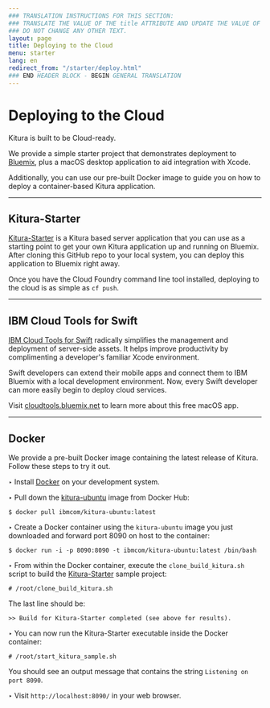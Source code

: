 ```yaml
---
### TRANSLATION INSTRUCTIONS FOR THIS SECTION:
### TRANSLATE THE VALUE OF THE title ATTRIBUTE AND UPDATE THE VALUE OF THE lang ATTRIBUTE.
### DO NOT CHANGE ANY OTHER TEXT.
layout: page
title: Deploying to the Cloud
menu: starter
lang: en
redirect_from: "/starter/deploy.html"
### END HEADER BLOCK - BEGIN GENERAL TRANSLATION
---
```


<div class="titleBlock">
	<h1>Deploying to the Cloud</h1>
	<p>Kitura is built to be Cloud-ready.</p>
</div>

We provide a simple starter project that demonstrates deployment to [Bluemix](https://www.bluemix.net), plus a macOS desktop application to aid integration with Xcode.

Additionally, you can use our pre-built Docker image to guide you on how to deploy a container-based Kitura application.

---

## Kitura-Starter

[Kitura-Starter](https://github.com/IBM-Bluemix/Kitura-Starter) is a Kitura based server application that you can use as a starting point to get your own Kitura application up and running on Bluemix. After cloning this GitHub repo to your local system, you can deploy this application to Bluemix right away.

Once you have the Cloud Foundry command line tool installed, deploying to the cloud is as simple as `cf push`.

---

## IBM Cloud Tools for Swift

[IBM Cloud Tools for Swift](http://cloudtools.bluemix.net/) radically simplifies the management and deployment of server-side assets. It helps improve productivity by complimenting a developer's familiar Xcode environment.

Swift developers can extend their mobile apps and connect them to IBM Bluemix with a local development environment. Now, every Swift developer can more easily begin to deploy cloud services.

Visit [cloudtools.bluemix.net](http://cloudtools.bluemix.net/) to learn more about this free macOS app.

---

## Docker

We provide a pre-built Docker image containing the latest release of Kitura.  Follow these steps to try it out.

<span class="arrow">&#8227;</span> Install [Docker](https://www.docker.com/products/docker) on your development system.

<span class="arrow">&#8227;</span> Pull down the [kitura-ubuntu](https://hub.docker.com/r/ibmcom/kitura-ubuntu/) image from Docker Hub:

```
$ docker pull ibmcom/kitura-ubuntu:latest
```

<span class="arrow">&#8227;</span> Create a Docker container using the `kitura-ubuntu` image you just downloaded and forward port 8090 on host to the container:

```
$ docker run -i -p 8090:8090 -t ibmcom/kitura-ubuntu:latest /bin/bash
```

<span class="arrow">&#8227;</span> From within the Docker container, execute the `clone_build_kitura.sh` script to build the [Kitura-Starter](https://github.com/IBM-Bluemix/Kitura-Starter) sample project:

```
# /root/clone_build_kitura.sh
```

The last line should be:

`>> Build for Kitura-Starter completed (see above for results).`

<span class="arrow">&#8227;</span> You can now run the Kitura-Starter executable inside the Docker container:

```
# /root/start_kitura_sample.sh
```

You should see an output message that contains the string `Listening on port 8090`.

<span class="arrow">&#8227;</span> Visit `http://localhost:8090/` in your web browser.

[info]: ../../assets/info-blue.png
[tip]: ../../assets/lightbulb-yellow.png
[warning]: ../../assets/warning-red.png
